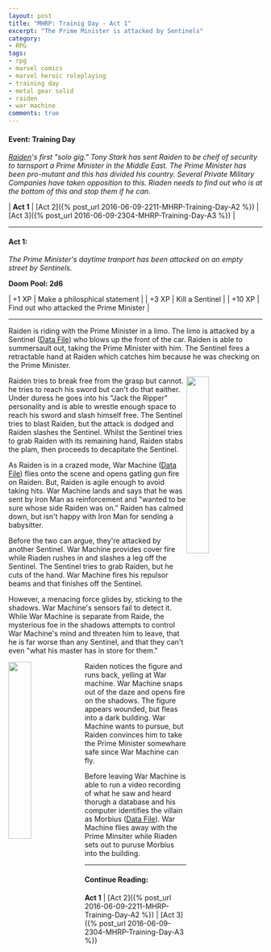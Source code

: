 ```yaml
---
layout: post
title: "MHRP: Trainig Day - Act 1"
excerpt: "The Prime Minister is attacked by Sentinels"
category:
- RPG
tags:
- rpg
- marvel comics
- marvel heroic roleplaying
- training day
- metal gear solid
- raiden
- war machine
comments: true
---
```


#### Event:  Training Day

*[Raiden](https://docs.google.com/spreadsheets/d/1p-WQgYI7Ct9d_1YGmA7DXQ6TMRv-c2dUVo1vQdtRU7M/edit?usp=sharing)'s
first "solo gig."  Tony Stark has sent Raiden to be cheif
of security to tarnsport a Prime Minister in the Middle
East.  The Prime Minister has been pro-mutant and this has
divided his country.  Several Private Military Companies
have taken opposition to this.  Riaden needs to find out
who is at the bottom of this and stop them if he can.*

| **Act 1** | [Act 2]({% post_url 2016-06-09-2211-MHRP-Training-Day-A2 %}) | [Act 3]({% post_url 2016-06-09-2304-MHRP-Training-Day-A3 %}) |

-----

#### Act 1:

*The Prime Minister's daytime tranport has been attacked on
an empty street by Sentinels.*

**Doom Pool: 2d6**

| +1  XP | Make a philosphical statement |
| +3  XP | Kill a Sentinel |
| +10 XP | Find out who attacked the Prime Minister |

-----

Raiden is riding with the Prime Minister in a limo.  The
limo is attacked by a Sentinel ([Data
File](http://marvelheroicrp.wikia.com/wiki/Sentinel_Mark_VI_(Watcher_Datafile)))
who blows up the front of the car.  Raiden is able to
summersault out, taking the Prime Minister with him.  The
Sentinel fires a retractable hand at Raiden which catches
him because he was checking on the Prime Minister.

<a href="https://i.ytimg.com/vi/DD9qlqcNnXg/hqdefault.jpg"><img src="https://i.ytimg.com/vi/DD9qlqcNnXg/hqdefault.jpg" style="height: auto; width: 30%; float: right"></a>

Raiden tries to break free from the grasp but cannot.  he
tries to reach his sword but can't do that eaither.  Under
duress he goes into his "Jack the Ripper" personality and
is able to wrestle enough space to reach his sword and
slash himself free.  The Sentinel tries to blast Raiden,
but the attack is dodged and Raiden slashes the Sentinel.
Whilst the Sentinel tries to grab Raiden with its remaining
hand, Raiden stabs the plam, then proceeds to decapitate
the Sentinel.

As Raiden is in a crazed mode, War Machine ([Data
File](http://vignette3.wikia.nocookie.net/marvelheroicrp/images/1/1c/Wm-data-file1.jpg/revision/latest?cb=20120729204251))
flies onto the scene and opens gatling gun fire on Raiden.
But, Raiden is agile enough to avoid taking hits.  War
Machine lands and says that he was sent by Iron Man as
reinforcement and "wanted to be sure whose side Raiden was
on."  Raiden has calmed down, but isn't happy with Iron Man
for sending a babysitter.

Before the two can argue, they're attacked by another
Sentinel.  War Machine provides cover fire while Riaden
rushes in and slashes a leg off the Sentinel.  The Sentinel
tries to grab Raiden, but he cuts of the hand.  War Machine
fires his repulsor beams and that finishes off the
Sentinel.

However, a menacing force glides by, sticking to the
shadows.  War Machine's sensors fail to detect it.  While
War Machine is separate from Raide, the mysterious foe in
the shadows attempts to control War Machine's mind and
threaten him to leave, that he is far worse than any
Sentinel, and that they can't even "what his master has in
store for them."

<a href="https://i.computerbild.de/imgs/1/7/4/0/5/4/7/Actionspiel-Metal-Gear-Solid-4-Vamp-422x395-773899375f693319.jpg"><img src="https://i.computerbild.de/imgs/1/7/4/0/5/4/7/Actionspiel-Metal-Gear-Solid-4-Vamp-422x395-773899375f693319.jpg" style="height: auto; width: 30%; float: left"></a>

Raiden notices the figure and runs back, yelling at War
machine.  War Machine snaps out of the daze and opens fire
on the shadows.  The figure appears wounded, but fleas into
a dark building.  War Machine wants to pursue, but Raiden
convinces him to take the Prime Minister somewhare safe
since War Machine can fly.

Before leaving War Machine is able to run a video recording
of what he saw and heard thorugh a database and his
computer identifies the villain as Morbius ([Data
File](https://marvelplotpoints.files.wordpress.com/2014/12/morbiuswatcher.png)).
War Machine flies away with the Prime Minsiter while Riaden
sets out to puruse Morbius into the building.

-----

#### Continue Reading:

**Act 1** | [Act 2]({% post_url 2016-06-09-2211-MHRP-Training-Day-A2 %}) | [Act 3]({% post_url 2016-06-09-2304-MHRP-Training-Day-A3 %})

